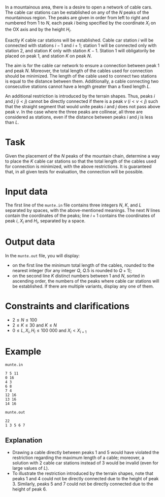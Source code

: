 In a mountainous area, there is a desire to open a network of cable cars. The cable car stations can be established on any of the $N$ peaks of the mountainous region. The peaks are given in order from left to right and numbered from $1$ to $N$, each peak $i$ being specified by the coordinate $X_i$ on the OX axis and by the height $H_i$.

Exactly $K$ cable car stations will be established. Cable car station $i$ will be connected with stations $i-1$ and $i+1$; station $1$ will be connected only with station $2$, and station $K$ only with station $K-1$. Station $1$ will obligatorily be placed on peak $1$, and station $K$ on peak $N$.

The aim is for the cable car network to ensure a connection between peak $1$ and peak $N$. Moreover, the total length of the cables used for connection should be minimized. The length of the cable used to connect two stations is equal to the distance between them. Additionally, a cable connecting two consecutive stations cannot have a length greater than a fixed length $L$.

An additional restriction is introduced by the terrain shapes. Thus, peaks $i$ and $j$ ($i < j$) cannot be directly connected if there is a peak $v$ ($i < v < j$) such that the straight segment that would unite peaks $i$ and $j$ does not pass above peak $v$. In the case where the three peaks are collinear, all three are considered as stations, even if the distance between peaks $i$ and $j$ is less than $L$.

# Task

Given the placement of the $N$ peaks of the mountain chain, determine a way to place the $K$ cable car stations so that the total length of the cables used for connection is minimized, with the above restrictions. It is guaranteed that, in all given tests for evaluation, the connection will be possible.

# Input data

The first line of the `munte.in` file contains three integers $N$, $K$, and $L$ separated by spaces, with the above-mentioned meanings. The next $N$ lines contain the coordinates of the peaks; line $i+1$ contains the coordinates of peak $i$, $X_i$ and $H_i$, separated by a space.

# Output data

In the `munte.out` file, you will display:
- on the first line the minimum total length of the cables, rounded to the nearest integer (for any integer $Q$, $Q.5$ is rounded to $Q+1$);
- on the second line $K$ distinct numbers between $1$ and $N$, sorted in ascending order, the numbers of the peaks where cable car stations will be established. If there are multiple variants, display any one of them.

# Constraints and clarifications

* $2 \leq N \leq 100$
* $2 \leq K \leq 30$ and $K \leq N$
* $0 \leq L, X_i, H_i \leq 100\ 000$ and $X_i < X_{i+1}$

# Example

`munte.in`
```
7 5 11
0 16
4 3
6 8
7 4
12 16
13 16
14 16
```

`munte.out`
```
22
1 3 5 6 7
```

## Explanation

- Drawing a cable directly between peaks $1$ and $5$ would have violated the restriction regarding the maximum length of a cable; moreover, a solution with $2$ cable car stations instead of $3$ would be invalid (even for large values of $L$).
- To illustrate the restriction introduced by the terrain shapes, note that peaks $1$ and $4$ could not be directly connected due to the height of peak $3$. Similarly, peaks $5$ and $7$ could not be directly connected due to the height of peak $6$.